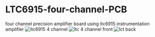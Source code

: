 # LTC6915-four-channel-PCB
four channel precision amplifier board using ltc6915 instrumentation amplifier
![ltc6915 4 channel](https://github.com/anpmht/PCB-projects/assets/42551612/6a6881b4-c272-4867-a55e-aaf38fc4471b)
![ltc 4 channel front](https://github.com/anpmht/PCB-projects/assets/42551612/f6e0007b-f801-4286-bdcb-5ebead4084e3)
![lct back](https://github.com/anpmht/PCB-projects/assets/42551612/626acc4e-7e0a-4b03-b1ad-7b9e068e68be)
